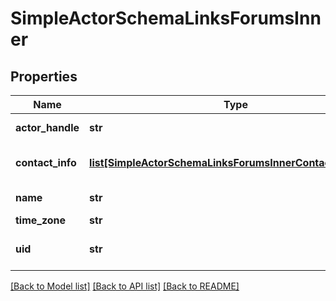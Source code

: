 # SimpleActorSchemaLinksForumsInner


## Properties
Name | Type | Description | Notes
------------ | ------------- | ------------- | -------------
**actor_handle** | **str** | Actor handle. | [optional] 
**contact_info** | [**list[SimpleActorSchemaLinksForumsInnerContactInfoInner]**](SimpleActorSchemaLinksForumsInnerContactInfoInner.md) | &#x60;Contact Info&#x60; objects. | [optional] 
**name** | **str** | Forum &#x60;name&#x60;. | 
**time_zone** | **str** | &#x60;Timezone&#x60;. | [optional] 
**uid** | **str** | Unique forum identifier. | 

[[Back to Model list]](../README.md#documentation-for-models) [[Back to API list]](../README.md#documentation-for-api-endpoints) [[Back to README]](../README.md)


